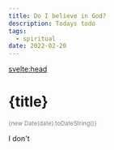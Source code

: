 ```yaml
---
title: Do I believe in God?
description: Todays todo
tags:
  - spiritual
date: 2022-02-20
---
```


<svelte:head>

  <meta name="description" content={title} />
</svelte:head>

# {title}

<small>{new Date(date).toDateString()}</small>

I don't

<style>
  small {
    color: gray
  }
</style>
